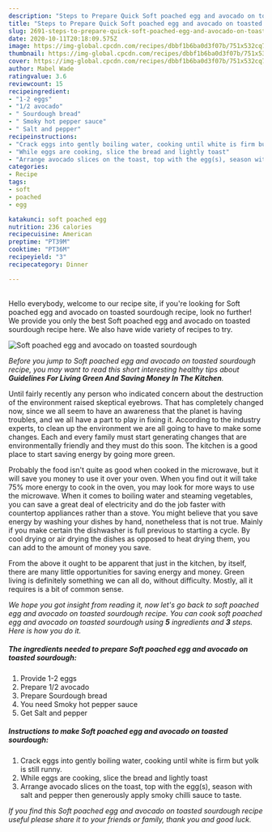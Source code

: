 ```yaml
---
description: "Steps to Prepare Quick Soft poached egg and avocado on toasted sourdough"
title: "Steps to Prepare Quick Soft poached egg and avocado on toasted sourdough"
slug: 2691-steps-to-prepare-quick-soft-poached-egg-and-avocado-on-toasted-sourdough
date: 2020-10-11T20:18:09.575Z
image: https://img-global.cpcdn.com/recipes/dbbf1b6ba0d3f07b/751x532cq70/soft-poached-egg-and-avocado-on-toasted-sourdough-recipe-main-photo.jpg
thumbnail: https://img-global.cpcdn.com/recipes/dbbf1b6ba0d3f07b/751x532cq70/soft-poached-egg-and-avocado-on-toasted-sourdough-recipe-main-photo.jpg
cover: https://img-global.cpcdn.com/recipes/dbbf1b6ba0d3f07b/751x532cq70/soft-poached-egg-and-avocado-on-toasted-sourdough-recipe-main-photo.jpg
author: Mabel Wade
ratingvalue: 3.6
reviewcount: 15
recipeingredient:
- "1-2 eggs"
- "1/2 avocado"
- " Sourdough bread"
- " Smoky hot pepper sauce"
- " Salt and pepper"
recipeinstructions:
- "Crack eggs into gently boiling water, cooking until white is firm but yolk is still runny."
- "While eggs are cooking, slice the bread and lightly toast"
- "Arrange avocado slices on the toast, top with the egg(s), season with salt and pepper then generously apply smoky chilli sauce to taste."
categories:
- Recipe
tags:
- soft
- poached
- egg

katakunci: soft poached egg 
nutrition: 236 calories
recipecuisine: American
preptime: "PT39M"
cooktime: "PT36M"
recipeyield: "3"
recipecategory: Dinner

---
```

<br>
Hello everybody, welcome to our recipe site, if you're looking for Soft poached egg and avocado on toasted sourdough recipe, look no further! We provide you only the best Soft poached egg and avocado on toasted sourdough recipe here. We also have wide variety of recipes to try.
<br>


![Soft poached egg and avocado on toasted sourdough](https://img-global.cpcdn.com/recipes/dbbf1b6ba0d3f07b/751x532cq70/soft-poached-egg-and-avocado-on-toasted-sourdough-recipe-main-photo.jpg)

<i>Before you jump to Soft poached egg and avocado on toasted sourdough recipe, you may want to read this short interesting healthy tips about 
<strong>Guidelines For Living Green And Saving Money In The Kitchen</strong>.</i>
</br>

Until fairly recently any person who indicated concern about the destruction of the environment raised skeptical eyebrows. That has completely changed now, since we all seem to have an awareness that the planet is having troubles, and we all have a part to play in fixing it. According to the industry experts, to clean up the environment we are all going to have to make some changes. Each and every family must start generating changes that are environmentally friendly and they must do this soon. The kitchen is a good place to start saving energy by going more green.

Probably the food isn't quite as good when cooked in the microwave, but it will save you money to use it over your oven. When you find out it will take 75% more energy to cook in the oven, you may look for more ways to use the microwave. When it comes to boiling water and steaming vegetables, you can save a great deal of electricity and do the job faster with countertop appliances rather than a stove. You might believe that you save energy by washing your dishes by hand, nonetheless that is not true. Mainly if you make certain the dishwasher is full previous to starting a cycle. By cool drying or air drying the dishes as opposed to heat drying them, you can add to the amount of money you save.

From the above it ought to be apparent that just in the kitchen, by itself, there are many little opportunities for saving energy and money. Green living is definitely something we can all do, without difficulty. Mostly, all it requires is a bit of common sense.


<i>We hope you got insight from reading it, now let's go back to soft poached egg and avocado on toasted sourdough recipe. You can cook soft poached egg and avocado on toasted sourdough using <strong>5</strong> ingredients and <strong>3</strong> steps. Here is how you do it.
</i>

##### The ingredients needed to prepare Soft poached egg and avocado on toasted sourdough:

1. Provide 1-2 eggs
1. Prepare 1/2 avocado
1. Prepare  Sourdough bread
1. You need  Smoky hot pepper sauce
1. Get  Salt and pepper


##### Instructions to make Soft poached egg and avocado on toasted sourdough:

1. Crack eggs into gently boiling water, cooking until white is firm but yolk is still runny.
1. While eggs are cooking, slice the bread and lightly toast
1. Arrange avocado slices on the toast, top with the egg(s), season with salt and pepper then generously apply smoky chilli sauce to taste.


<i>If you find this Soft poached egg and avocado on toasted sourdough recipe useful please share it to your friends or family, thank you and good luck.</i>
